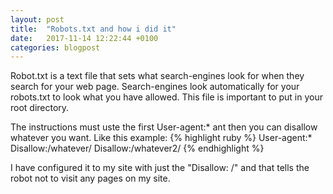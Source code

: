 ```yaml
---
layout: post
title:  "Robots.txt and how i did it"
date:   2017-11-14 12:22:44 +0100
categories: blogpost
---
```

Robot.txt is a text file that sets what search-engines look for when they search for your web page. Search-engines look automatically for your robots.txt to look what you have allowed.
This file is important to put in your root directory.

The instructions must uste the first User-agent:* ant then you can disallow whatever you want. Like this example:
{% highlight ruby %}
User-agent:*
Disallow:/whatever/
Disallow:/whatever2/
{% endhighlight %}

I have configured it to my site with just the "Disallow: /" and that tells the robot not to visit any pages on my site.

